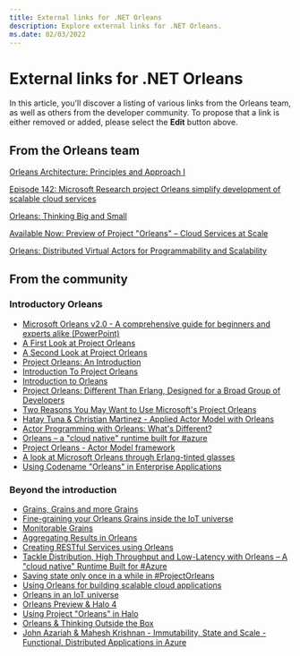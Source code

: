 ```yaml
---
title: External links for .NET Orleans
description: Explore external links for .NET Orleans.
ms.date: 02/03/2022
---
```


# External links for .NET Orleans

In this article, you'll discover a listing of various links from the Orleans team, as well as others from the developer community. To propose that a link is either removed or added, please select the **Edit** button above.

## From the Orleans team

[Orleans Architecture: Principles and Approach I](orleans-architecture-principles-and-approach.md)

[Episode 142: Microsoft Research project Orleans simplify development of scalable cloud services](https://channel9.msdn.com/Shows/Cloud+Cover/Episode-142-Microsoft-Research-project-Orleans-simplify-development-of-scalable-cloud-services)

[Orleans: Thinking Big and Small](orleans-thinking-big-and-small.md)

[Available Now: Preview of Project "Orleans" – Cloud Services at Scale](https://blogs.msdn.com/b/dotnet/archive/2014/04/02/available-now-preview-of-project-orleans-cloud-services-at-scale.aspx)

[Orleans: Distributed Virtual Actors for Programmability and Scalability](https://research.microsoft.com/pubs/210931/Orleans-MSR-TR-2014-41.pdf)

## From the community

### Introductory Orleans

- [Microsoft Orleans v2.0 - A comprehensive guide for beginners and experts alike (PowerPoint)](https://github.com/lmagyar/Presentations/#microsoft-orleans-v20)
- [A First Look at Project Orleans](https://convective.wordpress.com/2014/04/20/a-first-look-at-project-orleans/)
- [A Second Look at Project Orleans](https://convective.wordpress.com/2014/04/28/a-second-look-at-project-orleans/)
- [Project Orleans: An Introduction](https://haishibai.blogspot.com/2014/04/project-orleans-introduction.html)
- [Introduction To Project Orleans](https://ideasof.andersaberg.com/development/Introduction-To-Orleans)
- [Introduction to Orleans](https://channel9.msdn.com/Events/TechDays/Techdays-2014-the-Netherlands/Introduction-to-Orleans)
- [Project Orleans: Different Than Erlang, Designed for a Broad Group of Developers](https://thenewstack.io/project-orleans-different-than-erlang-designed-for-a-broad-group-of-developers/)
- [Two Reasons You May Want to Use Microsoft's Project Orleans](https://www.bloggedbychris.com/2015/03/18/reasons-project-orleans/)
- [Hatay Tuna & Christian Martinez - Applied Actor Model with Orleans](https://github.com/hataytuna/Distributed/blob/main/Applied%20Actor%20Model%20with%20Orleans%20v1.1.pdf)
- [Actor Programming with Orleans: What's Different?](https://www.postsharp.net/blog/post/Actor-Programming-with-Orleans-Whats-Different)
- [Orleans – a "cloud native" runtime built for #azure](https://www.slideee.com/slide/orleans-a-cloud-native-runtime-built-for-azure)
- [Project Orleans - Actor Model framework](https://www.slideshare.net/nmackenzie/project-orleans)
- [A look at Microsoft Orleans through Erlang-tinted glasses](https://theburningmonk.com/2014/12/a-look-at-microsoft-orleans-through-erlang-tinted-glasses/)
- [Using Codename "Orleans" in Enterprise Applications](https://blogs.msdn.com/b/msarchitecture/archive/2014/06/09/using-codename-orleans-in-enterprise-applications.aspx)

### Beyond the introduction

- [Grains, Grains and more Grains](https://encloudify.blogspot.nl/2014/05/grains-grains-and-more-grains.html)
- [Fine-graining your Orleans Grains inside the IoT universe](https://encloudify.blogspot.nl/2014/05/fine-graining-your-orleans-grains.html)
- [Monitorable Grains](https://encloudify.blogspot.nl/2014/05/monitorable-grains.html)
- [Aggregating Results in Orleans](https://coderead.wordpress.com/2014/06/10/aggregating-results-in-orleans/)
- [Creating RESTful Services using Orleans](https://caitiem.com/2014/04/04/creating-restful-services-using-orleans/)
- [Tackle Distribution, High Throughput and Low-Latency with Orleans – A "cloud native" Runtime Built for #Azure](https://alexandrebrisebois.wordpress.com/2014/04/05/tackle-distribution-high-throughput-and-low-latency-with-orleans-a-cloud-native-runtime-built-for-azure/)
- [Saving state only once in a while in #ProjectOrleans](https://blog.geuer-pollmann.de/blog/2014/05/14/saving-state-only-once-in-a-while-in-project-orleans/)
- [Using Orleans for building scalable cloud applications](https://channel9.msdn.com/Events/TechDays/Techdays-2014-the-Netherlands/Using-Orleans-for-building-scalable-cloud-applications)
- [Orleans in an IoT universe](https://encloudify.blogspot.nl/2014/05/orleans-in-iot-universe.html)
- [Orleans Preview & Halo 4](https://caitiem.com/2014/04/03/orleans-preview-halo-4/)
- [Using Project "Orleans" in Halo](https://hoopsomuah.com/2014/04/06/using-project-orleans-in-halo/)
- [Orleans & Thinking Outside the Box](https://msdevshow.com/2014/05/orleans-and-thinking-outside-the-box/)
- [John Azariah & Mahesh Krishnan - Immutability, State and Scale - Functional, Distributed Applications in Azure](https://vimeo.com/97315938)

<!--
    Last edited: 5 June 2018
-->

